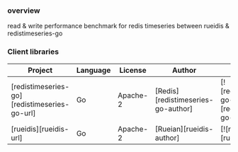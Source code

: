 ### overview
read & write performance benchmark for redis timeseries between rueidis & redistimeseries-go

### Client libraries
| Project | Language | License | Author | Stars | Comment |
| ------- | -------- | ------- | ------ | --- | --- |
| [redistimeseries-go][redistimeseries-go-url] | Go | Apache-2 | [Redis][redistimeseries-go-author] |  [![redistimeseries-go-stars]][redistimeseries-go-url]  |
| [rueidis][rueidis-url] | Go | Apache-2 | [Rueian][rueidis-author] |  [![rueidis-stars]][rueidis-url]  |